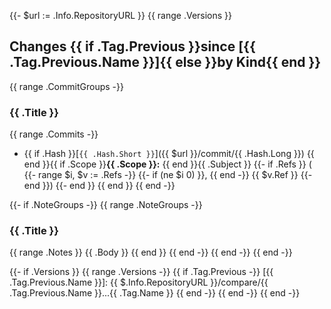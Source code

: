 {{- $url := .Info.RepositoryURL }}
{{ range .Versions }}
## Changes {{ if .Tag.Previous }}since [{{ .Tag.Previous.Name }}]{{ else }}by Kind{{ end }}
{{ range .CommitGroups -}}
### {{ .Title }}
{{ range .Commits -}}
- {{ if .Hash }}[`{{ .Hash.Short }}`]({{ $url }}/commit/{{ .Hash.Long }}) {{ end }}{{ if .Scope }}**{{ .Scope }}:** {{ end }}{{ .Subject }}
{{- if .Refs }} (
  {{- range $i, $v := .Refs -}}
    {{- if (ne $i 0)  }}, {{ end -}}
    {{ $v.Ref }}
  {{- end }})
{{- end }}
{{ end }}
{{ end -}}

{{- if .NoteGroups -}}
{{ range .NoteGroups -}}
### {{ .Title }}
{{ range .Notes }}
{{ .Body }}
{{ end }}
{{ end -}}
{{ end -}}
{{ end -}}

{{- if .Versions }}
{{ range .Versions -}}
{{ if .Tag.Previous -}}
[{{ .Tag.Previous.Name }}]: {{ $.Info.RepositoryURL }}/compare/{{ .Tag.Previous.Name }}...{{ .Tag.Name }}
{{ end -}}
{{ end -}}
{{ end -}}